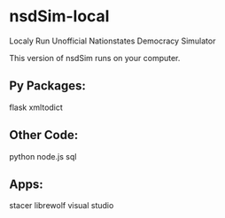 # nsdSim-local
Localy Run Unofficial Nationstates Democracy Simulator

This version of nsdSim runs on your computer.

## Py Packages:
flask
xmltodict

## Other Code:
python
node.js
sql

## Apps:
stacer
librewolf
visual studio